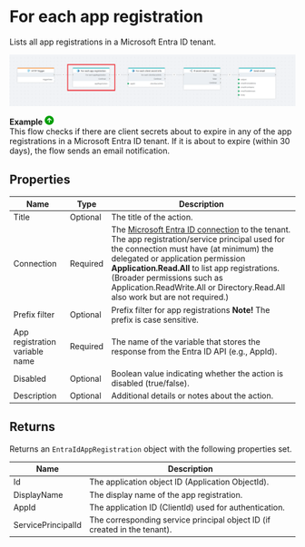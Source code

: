 # For each app registration

Lists all app registrations in a Microsoft Entra ID tenant.

![Example Flow](../../../../images/flow/entra-id-for-each-app-registration-example.png)

**Example** ![img](../../../../images/strz.jpg)  
This flow checks if there are client secrets about to expire in any of the app registrations in a Microsoft Entra ID tenant. If it is about to expire (within 30 days), the flow sends an email notification.

## Properties

| Name                     | Type     | Description                                                                 |
|--------------------------|----------|-----------------------------------------------------------------------------|
| Title                    | Optional | The title of the action.                                                    |
| Connection               | Required | The [Microsoft Entra ID connection](./connecting-to-entra-id.md) to the tenant. The app registration/service principal used for the connection must have (at minimum) the delegated or application permission **Application.Read.All** to list app registrations. (Broader permissions such as Application.ReadWrite.All or Directory.Read.All also work but are not required.) |
| Prefix filter            | Optional | Prefix filter for app registrations **Note!** The prefix is case sensitive. |
| App registration variable name     | Required | The name of the variable that stores the response from the Entra ID API (e.g., AppId). |
| Disabled  | Optional | Boolean value indicating whether the action is disabled (true/false).  |
| Description              | Optional | Additional details or notes about the action.                               |

## Returns

Returns an `EntraIdAppRegistration` object with the following properties set.

| Name               | Description                                                                          |
|--------------------|--------------------------------------------------------------------------------------|
| Id                 | The application object ID (Application ObjectId).                                    |
| DisplayName        | The display name of the app registration.                                            |
| AppId              | The application ID (ClientId) used for authentication.                      |
| ServicePrincipalId | The corresponding service principal object ID (if created in the tenant).            |